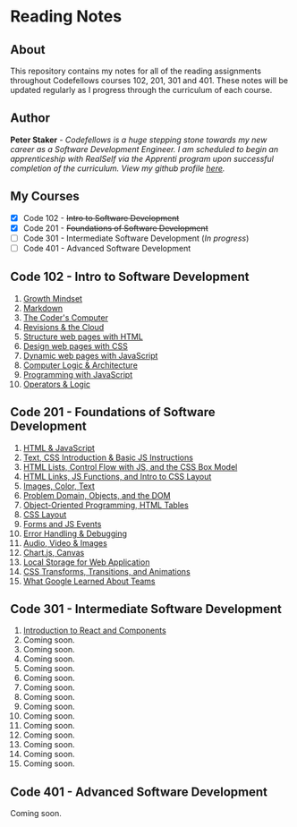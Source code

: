 # **Reading Notes**

## About

This repository contains my notes for all of the reading assignments throughout Codefellows courses 102, 201, 301 and 401. These notes will be updated regularly as I progress through the curriculum of each course.

## Author

**Peter Staker** -
*Codefellows is a huge stepping stone towards my new career as a Software Development Engineer. I am scheduled to begin an apprenticeship with RealSelf via the Apprenti program upon successful completion of the curriculum. View my github profile [here](https://github.com/peterjast).*

## My Courses

- [x]  Code 102 - ~~Intro to Software Development~~
- [x]  Code 201 - ~~Foundations of Software Development~~
- [ ]  Code 301 - Intermediate Software Development (*In progress*)
- [ ]  Code 401 - Advanced Software Development

## **Code 102 - Intro to Software Development**

1. [Growth Mindset](code-102/growthmindset.md)
1. [Markdown](code-102/class01.md)
1. [The Coder's Computer](code-102/class02.md)
1. [Revisions & the Cloud](code-12/class03.md)
1. [Structure web pages with HTML](code-102/class04.md)
1. [Design web pages with CSS](code-102/class05.md)
1. [Dynamic web pages with JavaScript](code-102/class06a.md)
1. [Computer Logic & Architecture](code-102/class06b.md)
1. [Programming with JavaScript](code-102/class07.md)
1. [Operators & Logic](code-102/class08.md)

## **Code 201 - Foundations of Software Development**

1. [HTML & JavaScript](code-201/class-01.md)
1. [Text, CSS Introduction & Basic JS Instructions](code-201/class-02.md)
1. [HTML Lists, Control Flow with JS, and the CSS Box Model](code-201/class-03.md)
1. [HTML Links, JS Functions, and Intro to CSS Layout](code-201/class-04.md)
1. [Images, Color, Text](code-201/class-05.md)
1. [Problem Domain, Objects, and the DOM](code-201/class-06.md)
1. [Object-Oriented Programming, HTML Tables](code-201/class-07.md)
1. [CSS Layout](code-201/class-08.md)
1. [Forms and JS Events](code-201/class-09.md)
1. [Error Handling & Debugging](code-201/class-10.md)
1. [Audio, Video & Images](code-201/class-11.md)
1. [Chart.js, Canvas](code-201/class-12.md)
1. [Local Storage for Web Application](code-201/class-13.md)
1. [CSS Transforms, Transitions, and Animations](code-201/class-14a.md)
1. [What Google Learned About Teams](code-201/class-14b.md)

## **Code 301 - Intermediate Software Development**

1. [Introduction to React and Components](code-301/class-01.md)
1. Coming soon.
1. Coming soon.
1. Coming soon.
1. Coming soon.
1. Coming soon.
1. Coming soon.
1. Coming soon.
1. Coming soon.
1. Coming soon.
1. Coming soon.
1. Coming soon.
1. Coming soon.
1. Coming soon.
1. Coming soon.

## **Code 401 - Advanced Software Development**

Coming soon.
